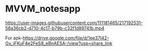 # MVVM_notesapp

https://user-images.githubusercontent.com/111181465/217192531-58a36cb2-d710-4c17-b79b-c32f1d89741b.mp4

For apk-https://drive.google.com/file/d/1ee37I42-Gv_jFKuF4e2FeS8_eBnAESA-/view?usp=share_link

